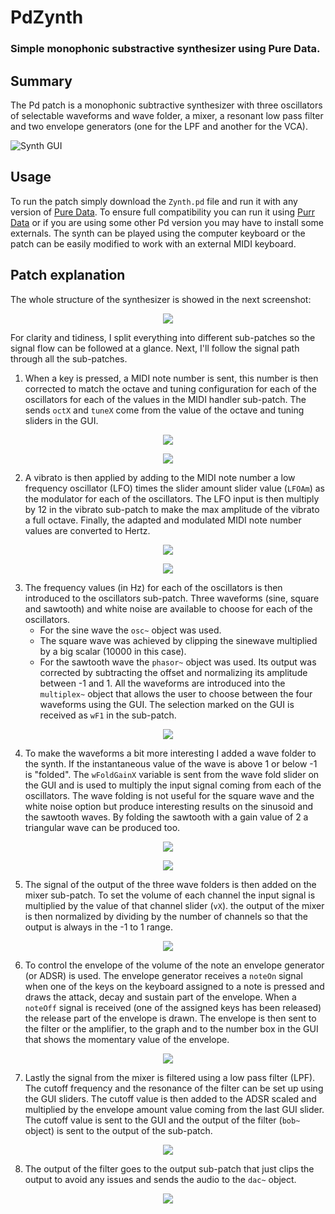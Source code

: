 # PdZynth
### Simple monophonic substractive synthesizer using Pure Data.

## Summary
The Pd patch is a monophonic subtractive synthesizer with three oscillators of selectable waveforms and wave folder, a mixer, a resonant low pass filter and two envelope generators (one for the LPF and another for the VCA).

![Synth GUI](./Figures/Zynth_GUI.png)

## Usage
To run the patch simply download the `Zynth.pd` file and run it with any version of [Pure Data](https://puredata.info/). To ensure full compatibility you can run it using [Purr Data](https://www.purrdata.net/) or if you are using some other Pd version you may have to install some externals.
The synth can be played using the computer keyboard or the patch can be easily modified to work with an external MIDI keyboard.

## Patch explanation
The whole structure of the synthesizer is showed in the next screenshot:

<p align="center">
  <img src="./Figures/Patch_structure.png">
</p>

For clarity and tidiness, I split everything into different sub-patches so the signal flow can be followed at a glance. Next, I'll follow the signal path through all the sub-patches.

1. When a key is pressed, a MIDI note number is sent, this number is then corrected to match the octave and tuning configuration for each of the oscillators for each of the values in the MIDI handler sub-patch. The sends `octX` and `tuneX` come from the value of the octave and tuning sliders in the GUI.

<p align="center">
  <img src="./Figures/keyboard_subpatch.jpg">
</p>

<p align="center">
  <img src="./Figures/MIDI_handler.jpg">
</p>

2. A vibrato is then applied by adding to the MIDI note number a low frequency oscillator (LFO) times the slider amount slider value (`LFOAm`) as the modulator for each of the oscillators. The LFO input is then multiply by 12 in the vibrato sub-patch to make the max amplitude of the vibrato a full octave. Finally, the adapted and modulated MIDI note number values are converted to Hertz.

<p align="center">
  <img src="./Figures/LFO_subpatch.jpg">
</p>

<p align="center">
  <img src="./Figures/vibrato_mtof_subpatch.jpg">
</p>

3. The frequency values (in Hz) for each of the oscillators is then introduced to the oscillators sub-patch. Three waveforms (sine, square and sawtooth) and white noise are available to choose for each of the oscillators.
    * For the sine wave the `osc~` object was used.
    * The square wave was achieved by clipping the sinewave multiplied by a big scalar (10000 in this case).
    * For the sawtooth wave the `phasor~` object was used. Its output was corrected by subtracting the offset and normalizing its amplitude between -1 and 1.
All the waveforms are introduced into the `multiplex~` object that allows the user to choose between the four waveforms using the GUI. The selection marked on the GUI is received as `wF1` in the sub-patch.

<p align="center">
  <img src="./Figures/osc_subpatch.jpg">
</p>

4.	To make the waveforms a bit more interesting I added a wave folder to the synth. If the instantaneous value of the wave is above 1 or below -1 is "folded". The `wFoldGainX` variable is sent from the wave fold slider on the GUI and is used to multiply the input signal coming from each of the oscillators. The wave folding is not useful for the square wave and the white noise option but produce interesting results on the sinusoid and the sawtooth waves. By folding the sawtooth with a gain value of 2 a triangular wave can be produced too.

<p align="center">
  <img src="./Figures/wavefold_subpatch.jpg">
</p>

<p align="center">
  <img src="./Figures/wavefold_GUI.png">
</p>

5.	The signal of the output of the three wave folders is then added on the mixer sub-patch. To set the volume of each channel the input signal is multiplied by the value of that channel slider (`vX`). the output of the mixer is then normalized by dividing by the number of channels so that the output is always in the -1 to 1 range.

<p align="center">
  <img src="./Figures/mixer_subpatch.jpg">
</p>

6.	To control the envelope of the volume of the note an envelope generator (or ADSR) is used. The envelope generator receives a `noteOn` signal when one of the keys on the keyboard assigned to a note is pressed and draws the attack, decay and sustain part of the envelope. When a `noteOff` signal is received (one of the assigned keys has been released) the release part of the envelope is drawn. The envelope is then sent to the filter or the amplifier, to the graph and to the number box in the GUI that shows the momentary value of the envelope.

<p align="center">
  <img src="./Figures/ADSR_subpatch.jpg">
</p>

7.	Lastly the signal from the mixer is filtered using a low pass filter (LPF). The cutoff frequency and the resonance of the filter can be set up using the GUI sliders. The cutoff value is then added to the ADSR scaled and multiplied by the envelope amount value coming from the last GUI slider. The cutoff value is sent to the GUI and the output of the filter (`bob~` object) is sent to the output of the sub-patch.

<p align="center">
  <img src="./Figures/LPF_subpatch.jpg">
</p>

8.	The output of the filter goes to the output sub-patch that just clips the output to avoid any issues and sends the audio to the `dac~` object.

<p align="center">
  <img src="./Figures/output_subpatch.jpg">
</p>
